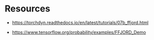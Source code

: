 # Resources

- https://torchdyn.readthedocs.io/en/latest/tutorials/07b_ffjord.html

- https://www.tensorflow.org/probability/examples/FFJORD_Demo
